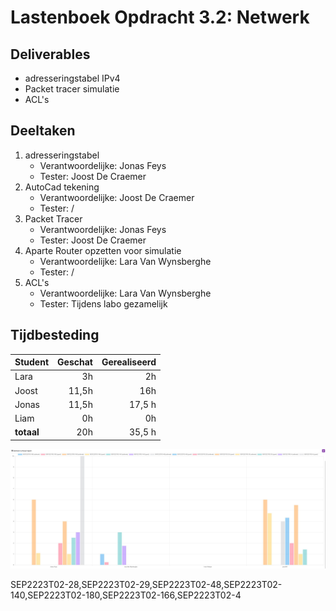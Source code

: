 # Lastenboek Opdracht 3.2: Netwerk

## Deliverables

* adresseringstabel IPv4
* Packet tracer simulatie
* ACL's

## Deeltaken

1. adresseringstabel
    - Verantwoordelijke: Jonas Feys
    - Tester: Joost De Craemer
2. AutoCad tekening
    - Verantwoordelijke: Joost De Craemer
    - Tester: /
3. Packet Tracer
    - Verantwoordelijke: Jonas Feys
    - Tester: Joost De Craemer
4. Aparte Router opzetten voor simulatie
    - Verantwoordelijke: Lara Van Wynsberghe
    - Tester: /
5. ACL's
    - Verantwoordelijke: Lara Van Wynsberghe
    - Tester: Tijdens labo gezamelijk

## Tijdbesteding

| Student    | Geschat | Gerealiseerd |
| :--------- | ------: | -----------: |
| Lara       |      3h |           2h |
| Joost      |   11,5h |          16h |
| Jonas      |   11,5h |       17,5 h |
| Liam       |      0h |           0h |
| **totaal** |     20h |       35,5 h |


![Tijdsbesteding](./Images/tijdsbesteding.jpg?raw=true "Tijdsbesteding Netwerk")

SEP2223T02-28,SEP2223T02-29,SEP2223T02-48,SEP2223T02-140,SEP2223T02-180,SEP2223T02-166,SEP2223T02-4
